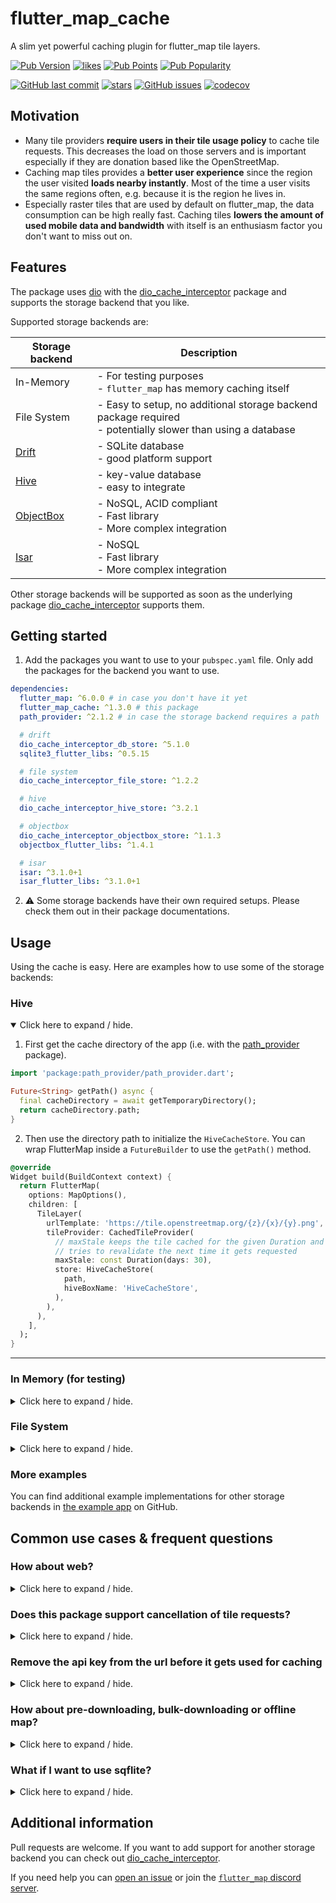 # flutter_map_cache

A slim yet powerful caching plugin for flutter_map tile layers.

[![Pub Version](https://img.shields.io/pub/v/flutter_map_cache)](https://pub.dev/packages/flutter_map_cache)
[![likes](https://img.shields.io/pub/likes/flutter_map_cache?logo=flutter)](https://pub.dev/packages/flutter_map_cache)
[![Pub Points](https://img.shields.io/pub/points/flutter_map_cache)](https://pub.dev/packages/flutter_map_cache/score)
[![Pub Popularity](https://img.shields.io/pub/popularity/flutter_map_cache)](https://pub.dev/packages/flutter_map_cache)

[![GitHub last commit](https://img.shields.io/github/last-commit/josxha/flutter_map_plugins)](https://github.com/josxha/flutter_map_plugins)
[![stars](https://badgen.net/github/stars/josxha/flutter_map_plugins?label=stars&color=green&icon=github)](https://github.com/josxha/flutter_map_cache/stargazers)
[![GitHub issues](https://img.shields.io/github/issues/josxha/flutter_map_plugins)](https://github.com/josxha/flutter_map_plugins/issues)
[![codecov](https://codecov.io/gh/josxha/flutter_map_plugins/graph/badge.svg?token=5045489G7X)](https://codecov.io/gh/josxha/flutter_map_plugins)

## Motivation

- Many tile providers **require users in their tile usage policy** to cache
  tile requests. This decreases the load on those servers and is important
  especially if they are donation based like the OpenStreetMap.
- Caching map tiles provides a **better user experience** since the region the
  user visited **loads nearby instantly**. Most of the time a user visits the
  same regions often, e.g. because it is the region he lives in.
- Especially raster tiles that are used by default on flutter_map, the data
  consumption can be high really fast. Caching tiles **lowers the amount of used
  mobile data and bandwidth** with itself is an enthusiasm factor you don't want
  to miss out on.

## Features

The package uses [dio](https://pub.dev/packages/dio) with the
[dio_cache_interceptor](https://pub.dev/packages/dio_cache_interceptor) package
and supports the storage backend that
you like.

Supported storage backends are:

| Storage backend                                 | Description                                                                                                    |
|-------------------------------------------------|----------------------------------------------------------------------------------------------------------------|
| In-Memory                                       | - For testing purposes<br/>- `flutter_map` has memory caching itself                                           |
| File System                                     | - Easy to setup, no additional storage backend package required<br/>- potentially slower than using a database |
| [Drift](https://pub.dev/packages/drift)         | - SQLite database<br/>- good platform support                                                                  |
| [Hive](https://pub.dev/packages/hive)           | - key-value database<br/>- easy to integrate                                                                   |
| [ObjectBox](https://pub.dev/packages/objectbox) | - NoSQL, ACID compliant<br/>- Fast library<br/>- More complex integration                                      |
| [Isar](https://pub.dev/packages/isar)           | - NoSQL<br/>- Fast library<br/>- More complex integration                                                      |

Other storage backends will be supported as soon as the underlying package
[dio_cache_interceptor](https://pub.dev/packages/dio_cache_interceptor) supports
them.

## Getting started

1. Add the packages you want to use to your `pubspec.yaml` file. Only add the
   packages for the backend you want to use.

```yaml
dependencies:
  flutter_map: ^6.0.0 # in case you don't have it yet 
  flutter_map_cache: ^1.3.0 # this package
  path_provider: ^2.1.2 # in case the storage backend requires a path

  # drift
  dio_cache_interceptor_db_store: ^5.1.0
  sqlite3_flutter_libs: ^0.5.15

  # file system
  dio_cache_interceptor_file_store: ^1.2.2

  # hive
  dio_cache_interceptor_hive_store: ^3.2.1

  # objectbox
  dio_cache_interceptor_objectbox_store: ^1.1.3
  objectbox_flutter_libs: ^1.4.1

  # isar
  isar: ^3.1.0+1
  isar_flutter_libs: ^3.1.0+1
```

2. ⚠️ Some storage backends have their own required setups. Please check them
   out in their package documentations.

## Usage

Using the cache is easy. Here are examples how to use some of the storage
backends:

### Hive

<details open>
  <summary>Click here to expand / hide.</summary>

1. First get the cache directory of the app (i.e. with
   the [path_provider](https://pub.dev/packages/path_provider)
   package).

```dart
import 'package:path_provider/path_provider.dart';

Future<String> getPath() async {
  final cacheDirectory = await getTemporaryDirectory();
  return cacheDirectory.path;
}
```

2. Then use the directory path to initialize the `HiveCacheStore`. You can wrap
   FlutterMap inside a `FutureBuilder` to use
   the `getPath()` method.

```dart
@override
Widget build(BuildContext context) {
  return FlutterMap(
    options: MapOptions(),
    children: [
      TileLayer(
        urlTemplate: 'https://tile.openstreetmap.org/{z}/{x}/{y}.png',
        tileProvider: CachedTileProvider(
          // maxStale keeps the tile cached for the given Duration and 
          // tries to revalidate the next time it gets requested
          maxStale: const Duration(days: 30),
          store: HiveCacheStore(
            path,
            hiveBoxName: 'HiveCacheStore',
          ),
        ),
      ),
    ],
  );
}
```

---
</details>

### In Memory (for testing)

<details>
  <summary>Click here to expand / hide.</summary>

```dart
import 'package:dio_cache_interceptor/dio_cache_interceptor.dart';
import 'package:flutter/widgets.dart';
import 'package:flutter_map/flutter_map.dart';
import 'package:flutter_map_cache/flutter_map_cache.dart';

class MyMap extends StatelessWidget {
  MyMap({super.key});

  // create the cache store as a field variable
  final _cacheStore = MemCacheStore();

  @override
  Widget build(BuildContext context) {
    return FlutterMap(
      options: MapOptions(),
      children: [
        TileLayer(
          urlTemplate: 'https://tile.openstreetmap.org/{z}/{x}/{y}.png',
          tileProvider: CachedTileProvider(
            // use the store for your CachedTileProvider instance
            store: _cacheStore,
          ),
        ),
      ],
    );
  }
}
```

---
</details>

### File System

<details>
  <summary>Click here to expand / hide.</summary>

```dart
import 'dart:io';

import 'package:dio_cache_interceptor/dio_cache_interceptor.dart';
import 'package:dio_cache_interceptor_file_store/dio_cache_interceptor_file_store.dart';
import 'package:flutter/material.dart';
import 'package:flutter_map/flutter_map.dart';
import 'package:flutter_map_cache/flutter_map_cache.dart';
import 'package:path_provider/path_provider.dart';

class MyMap extends StatefulWidget {
  const MyMap({super.key});

  @override
  State<MyMap> createState() => _MyMapState();
}

class _MyMapState extends State<MyMap> {
  // create the cache store as a field variable
  final Future<CacheStore> _cacheStoreFuture = _getCacheStore();

  /// Get the CacheStore as a Future. This method needs to be static so that it
  /// can be used to initialize a field variable.
  static Future<CacheStore> _getCacheStore() async {
    final dir = await getTemporaryDirectory();
    // Note, that Platform.pathSeparator from dart:io does not work on web,
    // import it from dart:html instead.
    return FileCacheStore('${dir.path}${Platform.pathSeparator}MapTiles');
  }

  @override
  Widget build(BuildContext context) {
    // show a loading screen when _cacheStore hasn't been set yet
    return FutureBuilder<CacheStore>(
      future: _cacheStoreFuture,
      builder: (context, snapshot) {
        if (snapshot.hasData) {
          final cacheStore = snapshot.data!;
          return FlutterMap(
            options: MapOptions(),
            children: [
              TileLayer(
                urlTemplate: 'https://tile.openstreetmap.org/{z}/{x}/{y}.png',
                tileProvider: CachedTileProvider(
                  // use the store for your CachedTileProvider instance
                  store: cacheStore,
                ),
              ),
            ],
          );
        }
        if (snapshot.hasError) {
          return Center(child: Text(snapshot.error.toString()));
        }
        return const Center(child: CircularProgressIndicator());
      },
    );
  }
}
```

---
</details>

### More examples

You can find additional example implementations for other storage backends in
[the example app](https://github.com/josxha/flutter_map_plugins/tree/main/example)
on GitHub.

## Common use cases & frequent questions

### How about web?

<details>
  <summary>Click here to expand / hide.</summary>

This package supports the web as long as you use a storage backend that supports
web.

- In Memory works out of the box
- Hive uses for its web support IndexedDB under the hood to support web.
- Drift (SqLite)
  requires [additional setup steps for web](https://drift.simonbinder.eu/web/)

---
</details>

### Does this package support cancellation of tile requests?

<details>
  <summary>Click here to expand / hide.</summary>

Yes. This package includes the tile cancellation out of the box.
There is no need
for [flutter_map_cancellable_tile_provider](https://pub.dev/packages/flutter_map_cancellable_tile_provider/)
when using
this package.

---
</details>

### Remove the api key from the url before it gets used for caching

<details>
  <summary>Click here to expand / hide.</summary>

Commercial tile providers often use an api key that is attached as a parameter
to the url. While this shouldn't be a problem when the api key stays the same
you might want to make it immune to api key changes anyway.

```
final _uuid = Uuid();

CachedTileProvider(
  keyBuilder: (request) {
    return _uuid.v5(
      Uuid.NAMESPACE_URL,
      request.uri.replace(queryParameters: {}).toString(),
    );
  },
),
```

---
</details>

### How about pre-downloading, bulk-downloading or offline map?

<details>
  <summary>Click here to expand / hide.</summary>

This package does not provide support to download tiles automatically.
Only tiles that were previously visited with an active internet connection
show up on the map.

⚠️ Please note that free tile providers such as
[OpenStreetMap](https://www.openstreetmap.org/) forbids bulk
downloading (more than 250 tiles on a higher zoom level) of tiles in their
[tile usage policy](https://operations.osmfoundation.org/policies/tiles/).
If you use a paid tile provider, bulk-downloading can cause high costs if
you pay per tile request. Using a proper offline map solution
(e.g. MBTiles or PMTiles) would be my recommendation here.

If you still need bulk-downloading functionality you can check out the package
[flutter_map_tile_caching](https://pub.dev/packages/flutter_map_tile_caching)
(Paid license is needed or your project has to be open sourced under the
GPL-3.0 license).

---
</details>

### What if I want to use sqflite?

<details>
  <summary>Click here to expand / hide.</summary>

Because [dio_cache_interceptor](https://github.com/llfbandit/dio_cache_interceptor)
already supports Drift as a SQLite solution it's unlikely that `sqflite` will
be supported any day soon.

If you still are required to use only sqflite, I recommend to create your own
tile provider by using the
[cached_network_image](https://pub.dev/packages/cached_network_image) package.

---
</details>

## Additional information

Pull requests are welcome. If you want to add support for another storage
backend you can check out
[dio_cache_interceptor](https://github.com/llfbandit/dio_cache_interceptor).

If you need help you
can [open an issue](https://github.com/josxha/flutter_map_plugins/issues/new/choose)
or join
the [`flutter_map` discord server](https://discord.gg/BwpEsjqMAH).
